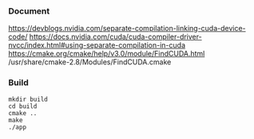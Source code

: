 ### Document

https://devblogs.nvidia.com/separate-compilation-linking-cuda-device-code/
https://docs.nvidia.com/cuda/cuda-compiler-driver-nvcc/index.html#using-separate-compilation-in-cuda
https://cmake.org/cmake/help/v3.0/module/FindCUDA.html
/usr/share/cmake-2.8/Modules/FindCUDA.cmake

### Build

```
mkdir build
cd build
cmake ..
make
./app
```
